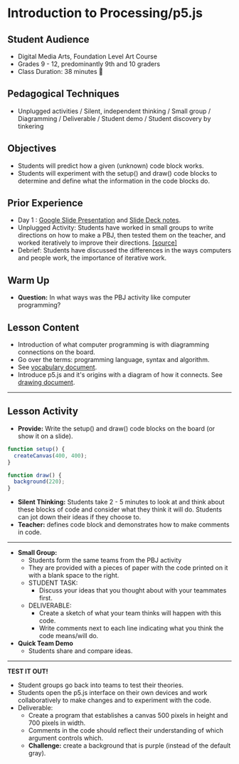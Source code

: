 # Introduction to Processing/p5.js
## Student Audience  
* Digital Media Arts, Foundation Level Art Course
* Grades 9 - 12, predominantly 9th and 10 graders
* Class Duration: 38 minutes :hankey:

## Pedagogical Techniques
* Unplugged activities / Silent, independent thinking / Small group / 
Diagramming / Deliverable  / Student demo / Student discovery by tinkering


## Objectives
* Students will predict how a given (unknown) code block works.
* Students will experiment with the setup() and draw() code blocks to determine and define what the information in the code blocks do.

## Prior Experience 
* Day 1 :  [Google Slide Presentation](Introduction_to_Processing) and [Slide Deck notes](SlideDeck_notes.md).
* Unplugged Activity: Students have worked in small groups to write directions on how to make a PBJ, then tested them on the teacher, and worked iteratively to improve their directions.  [[source]](http://static.zerorobotics.mit.edu/docs/team-activities/ProgrammingPeanutButterAndJelly.pdf)
* Debrief: Students have discussed the differences in the ways computers and people work, the importance of iterative work.

## Warm Up
* **Question:** In what ways was the PBJ activity like computer programming?

## Lesson Content
* Introduction of what computer programming is with diagramming connections on the board.
* Go over the terms: programming language, syntax and algorithm.
* See [vocabulary document](01_Vocabulary.md).
* Introduce p5.js and it's origins with a diagram of how it connects. See [drawing document](p5_origins.draw).
---
## Lesson Activity
* **Provide:** Write the setup() and draw() code blocks on the board (or show it on a slide).
```p5.js
function setup() {
  createCanvas(400, 400);
}

function draw() {
  background(220);
}
```
* **Silent Thinking:** Students take 2 - 5 minutes to look at and think about these blocks of code and consider what they think it will do.  Students can jot down their ideas if they choose to.
* **Teacher:** defines code block and demonstrates how to make comments in code.
 ---
* **Small Group:**
  * Students form the same teams from the PBJ activity
  * They are provided with a pieces of paper with the code printed on it with a blank space to the right.
  * STUDENT TASK: 
    * Discuss your ideas that you thought about with your teammates first.
  * DELIVERABLE:
    * Create a sketch of what your team thinks will happen with this code.
    * Write comments next to each line indicating what you think the code means/will do.
* **Quick Team Demo**
  * Students share and compare ideas.
---
**TEST IT OUT!**
  * Student groups go back into teams to test their theories.
  * Students open the p5.js interface on their own devices and work collaboratively to make changes and to experiment with the code. 
  * Deliverable:
    * Create a program that establishes a canvas  500 pixels in height and 700 pixels in width.
    * Comments in the code should reflect their understanding of which argument controls which.
    * **Challenge:** create a background that is purple (instead of the default gray). 